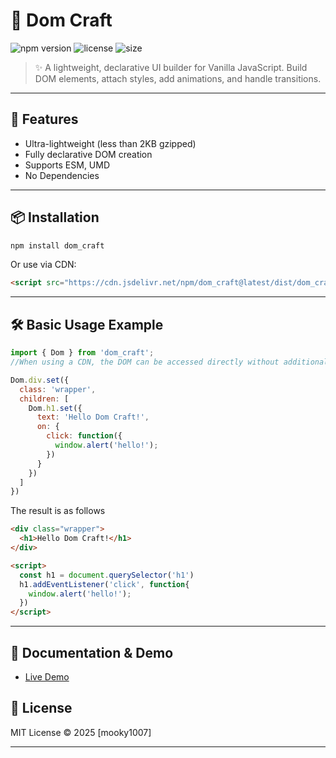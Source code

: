 # 📖 Dom Craft

![npm version](https://img.shields.io/npm/v/dom_craft.svg)
![license](https://img.shields.io/npm/l/dom_craft.svg)
![size](https://img.shields.io/bundlephobia/minzip/dom_craft)

> ✨ A lightweight, declarative UI builder for Vanilla JavaScript.
> Build DOM elements, attach styles, add animations, and handle transitions.

---

## 🚀 Features
- Ultra-lightweight (less than 2KB gzipped)
- Fully declarative DOM creation
- Supports ESM, UMD
- No Dependencies

---

## 📦 Installation
```bash
npm install dom_craft
```

Or use via CDN:
```html
<script src="https://cdn.jsdelivr.net/npm/dom_craft@latest/dist/dom_craft.umd.min.js"></script>
```

---

## 🛠 Basic Usage Example
```js
import { Dom } from 'dom_craft';
//When using a CDN, the DOM can be accessed directly without additional setup.

Dom.div.set({
  class: 'wrapper',
  children: [
    Dom.h1.set({
      text: 'Hello Dom Craft!',
      on: {
        click: function({
          window.alert('hello!');
        })
      }
    })
  ]
})
```

The result is as follows

```html
<div class="wrapper">
  <h1>Hello Dom Craft!</h1>
</div>

<script>
  const h1 = document.querySelector('h1')
  h1.addEventListener('click', function{
    window.alert('hello!');
  })
</script>
```

---

## 🔗 Documentation & Demo
- <a href="https://mooky1007.github.io/domBuilder/" target="_blank" rel="noopener noreferrer">Live Demo</a>
<!-- 
---

## 🛠 Development / Build
```bash
npm run build
```

### Build outputs:
| Format  | Path                               |
|---------|------------------------------------|
| UMD     | dist/dom_craft.umd.js             |
| ESM     | dist/dom_craft.esm.js             |
| Types   | dist/dom_craft.d.ts               |

---  -->

## 📜 License
MIT License © 2025 [mooky1007]

---